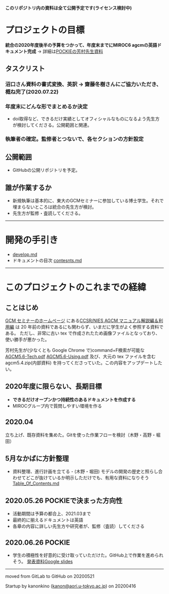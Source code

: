 **このリポジトリ内の資料は全て公開予定です(ライセンス検討中)**

# プロジェクトの目標
**統合の2020年度後半の予算をつかって、年度末までにMIROC6 agcmの英語ドキュメント完成** 
-> 詳細は[POCKIEの芳村先生資料](https://atm-phys.nies.go.jp/~fswiki/miroc/wiki.cgi?page=POCKIE%A5%DF%A1%BC%A5%C6%A5%A3%A5%F3%A5%B0+%282020%2D06%2D26%29&file=20200626%5FPOCKIE%5FMIROCdescription%2Epptx&action=ATTACH)

## タスクリスト

### 沼口さん資料の書式変換、英訳 -> 齋藤冬樹さんにご協力いただき、概ね完了(2020.07.22)

### 年度末にどんな形でまとめるか決定
- doi取得など、できるだけ実績としてオフィシャルなものになるよう先生方が検討してくださる。公開範囲と関連。

### 執筆者の確定。監修者とつないで、各セクションの方針設定

## 公開範囲

- GitHubの公開リポジトリを予定。

## 誰が作業するか

- 新規執筆は基本的に、東大のGCMセミナーに参加している博士学生。それで埋まらないところは統合の先生方が検討。
- 先生方が監修・査読してくださる。

---

# 開発の手引き

- [develop.md](./memo/develop.md)
-  ドキュメントの目次 [contesnts.md](./reference/contents.md)

---

# このプロジェクトのこれまでの経緯
## ことはじめ

[GCM セミナーのホームページ](https://ccsr.aori.u-tokyo.ac.jp/~miyakawa/limited/gcm/gcm-seminar.html)
にある[CCSR/NIES AGCM マニュアル解説編＆利用編](https://ccsr.aori.u-tokyo.ac.jp/~miyakawa/limited/gcm/documents/CCSR.NIES.AGCM.ver5.6.zip)
は 20 年前の資料であるにも関わらず、いまだに学生がよく参照する資料である。
ただし、非常に古い tex で作成されたため画像ファイルとなっており、使い勝手が悪かった。

芳村先生が(少なくとも Google Chrome で)command+F検索が可能な
[AGCM5.6-Tech.pdf](./org/AGCM5.6-Tech.pdf)
[AGCM5.6-Using.pdf](./org/AGCM5.6_Using.pdf)
及び、大元の tex ファイルを含む
agcm5.4.zip(内部資料)
を持ってくださっていた。この内容をアップデートしたい。

## 2020年度に限らない、長期目標

- **できるだけオープンかつ持続性のあるドキュメントを作成する**
- MIROCグループ内で質問しやすい環境を作る

## 2020.04
立ち上げ、既存資料を集めた。Gitを使った作業フローを検討（木野・高野・堀田）

## 5月なかばに方針整理
- 資料整理、進行計画を立てる - (木野・堀田) モデルの開発の歴史と照らし合わせてどこが抜けているか明示しただけでも、有用な資料になりそう [Table_Of_Contents.md](./reference/Table_Of_Contents.md)
  
## 2020.05.26 POCKIEで決まった方向性

- 活動期間は予算の都合上、2021.03まで
- 最終的に揃えるドキュメントは英語
- 各章の内容に詳しい先生方や研究者が、監修（査読）してくださる

## 2020.06.26 POCKIE
- 学生の積極性を好意的に受け取っていただけた。GitHub上で作業を進められそう。
[発表資料Google slides](https://docs.google.com/presentation/d/1dHqW8_K4n0qfBhwjE8p25tSqCbfk1Sk7VRfBY8V_01U/edit)

---

moved from GitLab to GitHub on 20200521

Startup by kanonkino (kanon@aori.u-tokyo.ac.jp) on 20200416
